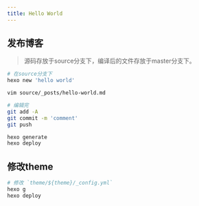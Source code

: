 ```yaml
---
title: Hello World
---
```

## 发布博客

> 源码存放于source分支下，编译后的文件存放于master分支下。

```bash
# 在source分支下
hexo new 'hello world'

vim source/_posts/hello-world.md

# 编辑完
git add -A
git commit -m 'comment'
git push

hexo generate
hexo deploy
```

## 修改theme


```bash
# 修改 `theme/${theme}/_config.yml`
hexo g
hexo deploy
```
